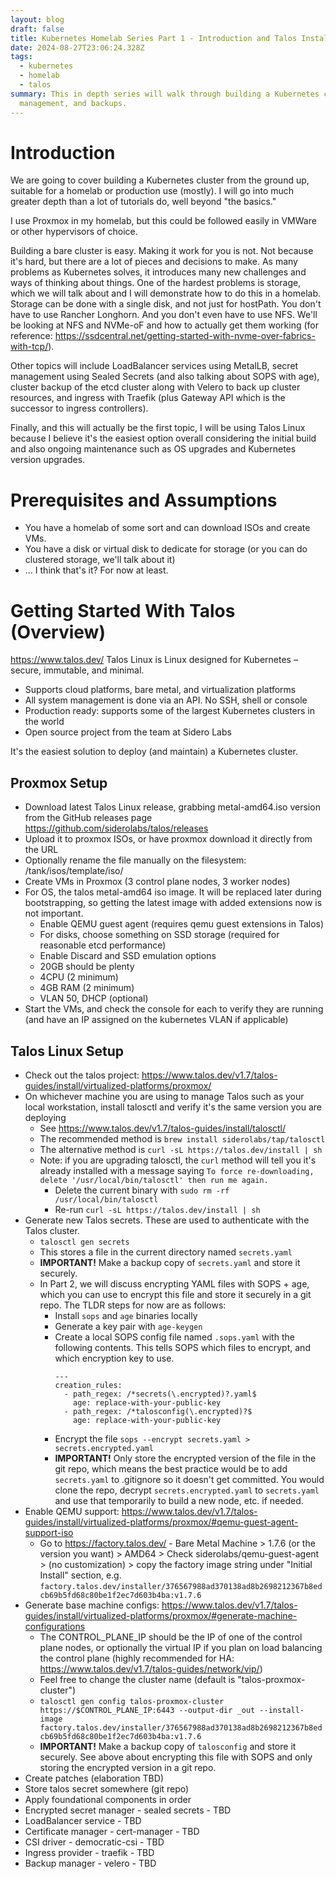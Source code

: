 ```yaml
---
layout: blog
draft: false
title: Kubernetes Homelab Series Part 1 - Introduction and Talos Installation (WIP)
date: 2024-08-27T23:06:24.328Z
tags:
  - kubernetes
  - homelab
  - talos
summary: This in depth series will walk through building a Kubernetes cluster beyond the basics, including dynamically provisioned storage, certificate
  management, and backups.
---
```

# Introduction

We are going to cover building a Kubernetes cluster from the ground up, suitable for a homelab or production use (mostly). I will go into much greater depth than a lot of tutorials do, well beyond "the basics."

I use Proxmox in my homelab, but this could be followed easily in VMWare or other hypervisors of choice.

Building a bare cluster is easy. Making it work for you is not. Not because it's hard, but there are a lot of pieces and decisions to make. As many problems as Kubernetes solves, it introduces many new challenges and ways of thinking about things. One of the hardest problems is storage, which we will talk about and I will demonstrate how to do this in a homelab. Storage can be done with a single disk, and not just for hostPath. You don't have to use Rancher Longhorn. And you don't even have to use NFS. We'll be looking at NFS and NVMe-oF and how to actually get them working (for reference: https://ssdcentral.net/getting-started-with-nvme-over-fabrics-with-tcp/).

Other topics will include LoadBalancer services using MetalLB, secret management using Sealed Secrets (and also talking about SOPS with age), cluster backup of the etcd cluster along with Velero to back up cluster resources, and ingress with Traefik (plus Gateway API which is the successor to ingress controllers).

Finally, and this will actually be the first topic, I will be using Talos Linux because I believe it's the easiest option overall considering the initial build and also ongoing maintenance such as OS upgrades and Kubernetes version upgrades.

# Prerequisites and Assumptions

- You have a homelab of some sort and can download ISOs and create VMs.
- You have a disk or virtual disk to dedicate for storage (or you can do clustered storage, we'll talk about it)
- ... I think that's it? For now at least.

# Getting Started With Talos (Overview)

https://www.talos.dev/
Talos Linux is Linux designed for Kubernetes – secure, immutable, and minimal.

- Supports cloud platforms, bare metal, and virtualization platforms
- All system management is done via an API. No SSH, shell or console
- Production ready: supports some of the largest Kubernetes clusters in the world
- Open source project from the team at Sidero Labs

It's the easiest solution to deploy (and maintain) a Kubernetes cluster.

## Proxmox Setup
- Download latest Talos Linux release, grabbing metal-amd64.iso version from the GitHub releases page https://github.com/siderolabs/talos/releases
- Upload it to proxmox ISOs, or have proxmox download it directly from the URL
- Optionally rename the file manually on the filesystem: /tank/isos/template/iso/
- Create VMs in Proxmox (3 control plane nodes, 3 worker nodes)
- For OS, the talos metal-amd64 iso image. It will be replaced later during bootstrapping, so getting the latest image with added extensions now is not important.
  - Enable QEMU guest agent (requires qemu guest extensions in Talos)
  - For disks, choose something on SSD storage (required for reasonable etcd performance)
  - Enable Discard and SSD emulation options
  - 20GB should be plenty
  - 4CPU (2 minimum)
  - 4GB RAM (2 minimum)
  - VLAN 50, DHCP (optional)
- Start the VMs, and check the console for each to verify they are running (and have an IP assigned on the kubernetes VLAN if applicable)

## Talos Linux Setup
- Check out the talos project: https://www.talos.dev/v1.7/talos-guides/install/virtualized-platforms/proxmox/
- On whichever machine you are using to manage Talos such as your local workstation, install talosctl and verify it's the same version you are deploying
  - See https://www.talos.dev/v1.7/talos-guides/install/talosctl/
  - The recommended method is `brew install siderolabs/tap/talosctl`
  - The alternative method is `curl -sL https://talos.dev/install | sh`
  - Note: if you are upgrading talosctl, the `curl` method will tell you it's already installed with a message saying `To force re-downloading, delete '/usr/local/bin/talosctl' then run me again.`
    - Delete the current binary with `sudo rm -rf /usr/local/bin/talosctl`
    - Re-run `curl -sL https://talos.dev/install | sh`
- Generate new Talos secrets. These are used to authenticate with the Talos cluster.
  - `talosctl gen secrets`
  - This stores a file in the current directory named `secrets.yaml`
  - **IMPORTANT!** Make a backup copy of `secrets.yaml` and store it securely.
  - In Part 2, we will discuss encrypting YAML files with SOPS + age, which you can use to encrypt this file and store it securely in a git repo. The TLDR steps for now are as follows:
    - Install `sops` and `age` binaries locally
    - Generate a key pair with `age-keygen`
    - Create a local SOPS config file named `.sops.yaml` with the following contents. This tells SOPS which files to encrypt, and which encryption key to use.
      ```
      ---
      creation_rules:
        - path_regex: /*secrets(\.encrypted)?.yaml$
          age: replace-with-your-public-key
        - path_regex: /*talosconfig(\.encrypted)?$
          age: replace-with-your-public-key
      ```
    - Encrypt the file `sops --encrypt secrets.yaml > secrets.encrypted.yaml`
    - **IMPORTANT!** Only store the encrypted version of the file in the git repo, which means the best practice would be to add `secrets.yaml` to .gitignore so it doesn't get committed. You would clone the repo, decrypt `secrets.encrypted.yaml` to `secrets.yaml` and use that temporarily to build a new node, etc. if needed.
- Enable QEMU support: https://www.talos.dev/v1.7/talos-guides/install/virtualized-platforms/proxmox/#qemu-guest-agent-support-iso
  - Go to https://factory.talos.dev/ - Bare Metal Machine > 1.7.6 (or the version you want) > AMD64 > Check siderolabs/qemu-guest-agent > (no customization) > copy the factory image string under "Initial Install" section, e.g. `factory.talos.dev/installer/376567988ad370138ad8b2698212367b8edcb69b5fd68c80be1f2ec7d603b4ba:v1.7.6`
- Generate base machine configs: https://www.talos.dev/v1.7/talos-guides/install/virtualized-platforms/proxmox/#generate-machine-configurations
  - The CONTROL_PLANE_IP should be the IP of one of the control plane nodes, or optionally the virtual IP if you plan on load balancing the control plane (highly recommended for HA: https://www.talos.dev/v1.7/talos-guides/network/vip/)
  - Feel free to change the cluster name (default is "talos-proxmox-cluster")
  - `talosctl gen config talos-proxmox-cluster https://$CONTROL_PLANE_IP:6443 --output-dir _out --install-image factory.talos.dev/installer/376567988ad370138ad8b2698212367b8edcb69b5fd68c80be1f2ec7d603b4ba:v1.7.6`
  - **IMPORTANT!** Make a backup copy of `talosconfig` and store it securely. See above about encrypting this file with SOPS and only storing the encrypted version in a git repo.
- Create patches (elaboration TBD)
- Store talos secret somewhere (git repo)
- Apply foundational components in order
- Encrypted secret manager - sealed secrets - TBD
- LoadBalancer service - TBD
- Certificate manager - cert-manager - TBD
- CSI driver - democratic-csi - TBD
- Ingress provider - traefik - TBD
- Backup manager - velero - TBD
